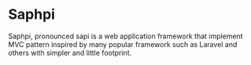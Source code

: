 # Saphpi
Saphpi, pronounced sapi is a web application framework that implement MVC pattern inspired by many popular framework such as Laravel and others with simpler and little footprint.
